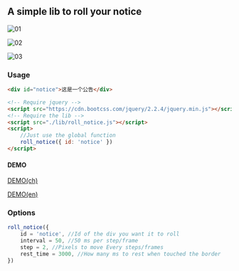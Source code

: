 ## A simple lib to roll your notice

![01](assets/01.png)

![02](assets/02.png)

![03](assets/03.png)

### Usage 

```html
<div id="notice">这是一个公告</div>

<!-- Require jquery -->
<script src="https://cdn.bootcss.com/jquery/2.2.4/jquery.min.js"></script>
<!-- Require the lib -->
<script src="./lib/roll_notice.js"></script>
<script>
    //Just use the global function
    roll_notice({ id: 'notice' })
</script>
```

#### DEMO
[DEMO(ch)](https://zhuobinggang.github.io/roll_notice_js/index.html?lang=ch)

[DEMO(en)](https://zhuobinggang.github.io/roll_notice_js/index.html?lang=en)


### Options
```js
roll_notice({ 
    id = 'notice', //Id of the div you want it to roll
    interval = 50, //50 ms per step/frame
    step = 2, //Pixels to move Every steps/frames
    rest_time = 3000, //How many ms to rest when touched the border
})
```